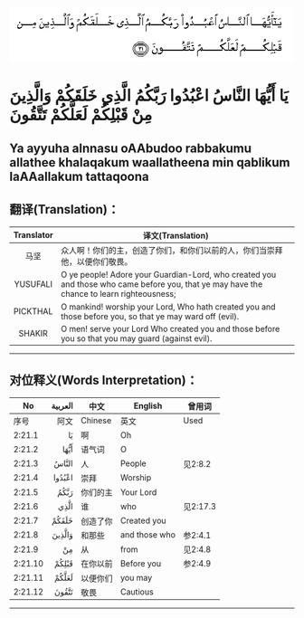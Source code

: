 ![002:021](images/002_021.gif)

#  يَا أَيُّهَا النَّاسُ اعْبُدُوا رَبَّكُمُ الَّذِي خَلَقَكُمْ وَالَّذِينَ مِنْ قَبْلِكُمْ لَعَلَّكُمْ تَتَّقُونَ 

## Ya ayyuha alnnasu oAAbudoo rabbakumu allathee khalaqakum waallatheena min qablikum laAAallakum tattaqoona

## 翻译(Translation)：

| Translator | 译文(Translation)                                            |
|:----------:| ------------------------------------------------------------ |
| 马坚       | 众人啊！你们的主，创造了你们，和你们以前的人，你们当崇拜他，以便你们敬畏。 |
| YUSUFALI   | O ye people! Adore your Guardian-Lord, who created you and those who came before you, that ye may have the chance to learn righteousness; |
| PICKTHAL   | O mankind! worship your Lord, Who hath created you and those before you, so that ye may ward off (evil). |
| SHAKIR     | O men! serve your Lord Who created you and those before you so that you may guard (against evil). |

---

## 对位释义(Words Interpretation)：

| No      | العربية | 中文     | English       | 曾用词   |
| ------- | ------: | -------- | ------------- | -------- |
| 序号    |    阿文 | Chinese  | 英文          | Used     |
| 2:21.1  |      يَا | 啊       | Oh            |          |
| 2:21.2  |    أَيُّهَا | 语气词   | O             |          |
| 2:21.3  |   النَّاسُ | 人       | People        | 见2:8.2  |
| 2:21.4  |  اعْبُدُوا | 崇拜     | Worship       |          |
| 2:21.5  |    رَبَّكُمُ | 你们的主 | Your Lord     |          |
| 2:21.6  |    الَّذِي | 谁       | who           | 见2:17.3 |
| 2:21.7  |   خَلَقَكُمْ | 创造了你 | Created you   |          |
| 2:21.8  |  وَالَّذِينَ | 和那些   | and those who | 参2:4.1  |
| 2:21.9  |      مِنْ | 从       | from          | 见2:4.8  |
| 2:21.10 |   قَبْلِكُمْ | 在你以前 | Before you    | 参2:4.9  |
| 2:21.11 |   لَعَلَّكُمْ | 以便你们 | you may       |          |
| 2:21.12 |   تَتَّقُونَ | 敬畏     | Cautious      |          |

---
